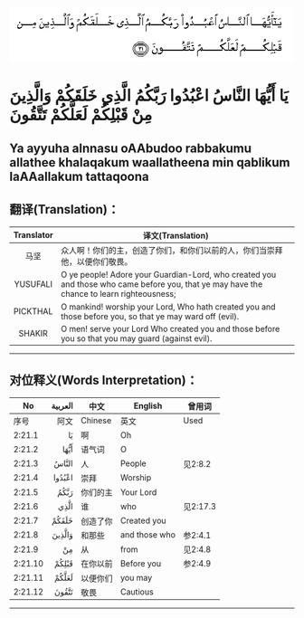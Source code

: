 ![002:021](images/002_021.gif)

#  يَا أَيُّهَا النَّاسُ اعْبُدُوا رَبَّكُمُ الَّذِي خَلَقَكُمْ وَالَّذِينَ مِنْ قَبْلِكُمْ لَعَلَّكُمْ تَتَّقُونَ 

## Ya ayyuha alnnasu oAAbudoo rabbakumu allathee khalaqakum waallatheena min qablikum laAAallakum tattaqoona

## 翻译(Translation)：

| Translator | 译文(Translation)                                            |
|:----------:| ------------------------------------------------------------ |
| 马坚       | 众人啊！你们的主，创造了你们，和你们以前的人，你们当崇拜他，以便你们敬畏。 |
| YUSUFALI   | O ye people! Adore your Guardian-Lord, who created you and those who came before you, that ye may have the chance to learn righteousness; |
| PICKTHAL   | O mankind! worship your Lord, Who hath created you and those before you, so that ye may ward off (evil). |
| SHAKIR     | O men! serve your Lord Who created you and those before you so that you may guard (against evil). |

---

## 对位释义(Words Interpretation)：

| No      | العربية | 中文     | English       | 曾用词   |
| ------- | ------: | -------- | ------------- | -------- |
| 序号    |    阿文 | Chinese  | 英文          | Used     |
| 2:21.1  |      يَا | 啊       | Oh            |          |
| 2:21.2  |    أَيُّهَا | 语气词   | O             |          |
| 2:21.3  |   النَّاسُ | 人       | People        | 见2:8.2  |
| 2:21.4  |  اعْبُدُوا | 崇拜     | Worship       |          |
| 2:21.5  |    رَبَّكُمُ | 你们的主 | Your Lord     |          |
| 2:21.6  |    الَّذِي | 谁       | who           | 见2:17.3 |
| 2:21.7  |   خَلَقَكُمْ | 创造了你 | Created you   |          |
| 2:21.8  |  وَالَّذِينَ | 和那些   | and those who | 参2:4.1  |
| 2:21.9  |      مِنْ | 从       | from          | 见2:4.8  |
| 2:21.10 |   قَبْلِكُمْ | 在你以前 | Before you    | 参2:4.9  |
| 2:21.11 |   لَعَلَّكُمْ | 以便你们 | you may       |          |
| 2:21.12 |   تَتَّقُونَ | 敬畏     | Cautious      |          |

---
